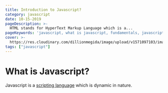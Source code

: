 ```yaml
---
title: Introduction to Javascript?
category: javascript
date: 10-15-2019
pageDescription: >-
  HTML stands for HyperText Markup Language which is a...
pageKeywords: 'javascript, what is javascript, fundamentals, javascript fundamentals'
cover: >-
  https://res.cloudinary.com/dillionmegida/image/upload/v1571097103/images/blogs_cover/understanding-event.target_o5l0cq.jpg
tags: ["javascript"]
---
```

# What is Javascript?
Javascript is a [scripting language]() which is dynamic in nature.